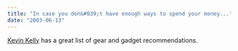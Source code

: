 ```yaml
---
title: "In case you don&#039;t have enough ways to spend your money..."
date: "2003-06-13"
---
```


[Kevin Kelly](http://www.kk.org/recomendo-new/index.php "Kevin Kelly -- Recomendo") has a great list of gear and gadget recommendations.
